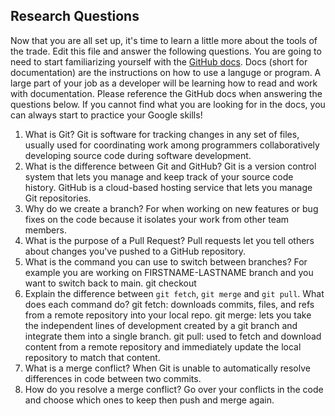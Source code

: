 ## Research Questions 

Now that you are all set up, it's time to learn a little more about the tools of the trade. Edit this file and answer the following questions. You are going to need to start familiarizing yourself with the [GitHub docs](https://docs.github.com/en). Docs (short for documentation) are the instructions on how to use a languge or program. A large part of your job as a developer will be learning how to read and work with documentation. Please reference the GitHub docs when answering the questions below. If you cannot find what you are looking for in the docs, you can always start to practice your Google skills!

1. What is Git?
Git is software for tracking changes in any set of files, usually used for coordinating work among programmers collaboratively developing source code during software development.
2. What is the difference between Git and GitHub?
Git is a version control system that lets you manage and keep track of your source code history. GitHub is a cloud-based hosting service that lets you manage Git repositories. 
3. Why do we create a branch? 
For when working on new features or bug fixes on the code because it isolates your work from other team members.
4. What is the purpose of a Pull Request?
Pull requests let you tell others about changes you've pushed to a GitHub repository.
5. What is the command you can use to switch between branches? For example you are working on FIRSTNAME-LASTNAME branch and you want to switch back to main. 
git checkout
6. Explain the difference between `git fetch`, `git merge` and `git pull`. What does each command do?
git fetch: downloads commits, files, and refs from a remote repository into your local repo.
git merge: lets you take the independent lines of development created by a git branch and integrate them into a single branch.
git pull: used to fetch and download content from a remote repository and immediately update the local repository to match that content.
7. What is a merge conflict?
When Git is unable to automatically resolve differences in code between two commits.
8. How do you resolve a merge conflict?
Go over your conflicts in the code and choose which ones to keep then push and merge again.

